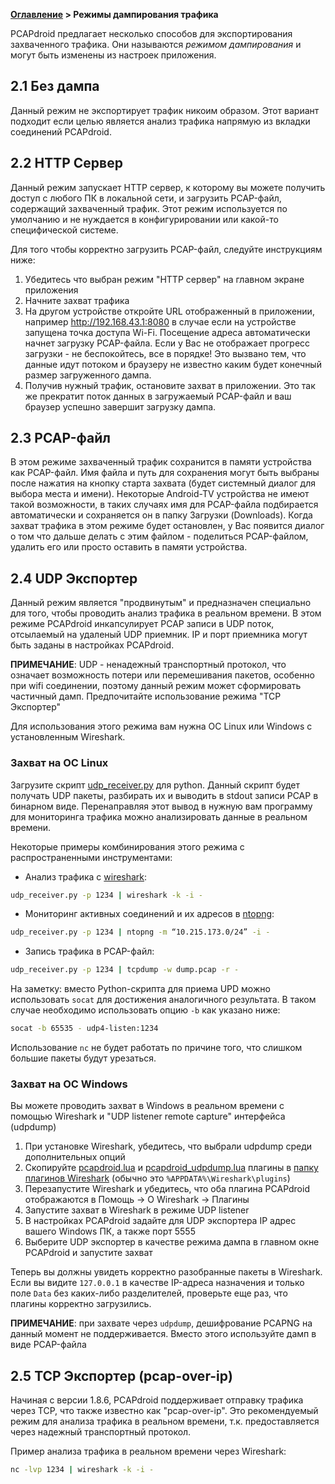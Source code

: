 **[Оглавление](index)	>	Режимы дампирования трафика**

PCAPdroid предлагает несколько способов для экспортирования захваченного трафика. Они называются *режимом дампирования* и могут быть изменены из настроек приложения.

## 2.1 Без дампа

Данный режим не экспортирует трафик никоим образом. Этот вариант подходит если целью является анализ трафика напрямую из вкладки соединений PCAPdroid.

## 2.2 HTTP Сервер

Данный режим запускает HTTP сервер, к которому вы можете получить доступ с любого ПК в локальной сети, и загрузить PCAP-файл, содержащий захваченный трафик. Этот режим используется по умолчанию и не нуждается в конфигурировании или какой-то специфической системе.

Для того чтобы корректно загрузить PCAP-файл, следуйте инструкциям ниже:

1. Убедитесь что выбран режим "HTTP сервер" на главном экране приложения
2. Начните захват трафика
3. На другом устройстве откройте URL отображенный в приложении, например http://192.168.43.1:8080 в случае если на устройстве запущена точка доступа Wi-Fi. Посещение адреса автоматически начнет загрузку PCAP-файла. Если у Вас не отображает прогресс загрузки - не беспокойтесь, все в порядке! Это вызвано тем, что данные идут потоком и браузеру не известно каким будет конечный размер загруженного дампа.
4. Получив нужный трафик, остановите захват в приложении. Это так же прекратит поток данных в загружаемый PCAP-файл и ваш браузер успешно завершит загрузку дампа.

## 2.3 PCAP-файл

В этом режиме захваченный трафик сохранится в памяти устройства как PCAP-файл. Имя файла и путь для сохранения могут быть выбраны после нажатия на кнопку старта захвата (будет системный диалог для выбора места и имени). Некоторые Android-TV устройства не имеют такой возможности, в таких случаях имя для PCAP-файла подбирается автоматически и сохраняется он в папку Загрузки (Downloads).
Когда захват трафика в этом режиме будет остановлен, у Вас появится диалог о том что дальше делать с этим файлом - поделиться PCAP-файлом, удалить его или просто оставить в памяти устройства.

## 2.4 UDP Экспортер

Данный режим является "продвинутым" и предназначен специально для того, чтобы проводить анализ трафика в реальном времени. В этом режиме PCAPdroid инкапсулирует PCAP записи в UDP поток, отсылаемый на удаленый UDP приемник. IP и порт приемника могут быть заданы в настройках PCAPdroid.

**ПРИМЕЧАНИЕ**: UDP - ненадежный транспортный протокол, что означает возможность потери или перемешивания пакетов, особенно при wifi соединении, поэтому данный режим может сформировать частичный дамп. Предпочитайте использование режима "TCP Экспортер"

Для использования этого режима вам нужна ОС Linux или Windows с установленным Wireshark.

### Захват на ОС Linux

Загрузите скрипт [udp_receiver.py](https://github.com/emanuele-f/PCAPdroid/blob/master/tools/udp_receiver.py) для python. Данный скрипт будет получать UDP пакеты, разбирать их и выводить в stdout записи PCAP в бинарном виде. Перенаправляя этот вывод в нужную вам программу для мониторинга трафика можно анализировать данные в реальном времени.

Некоторые примеры комбинирования этого режима с распространенными инструментами:

- Анализ трафика с [wireshark](https://www.wireshark.org/):

```bash
udp_receiver.py -p 1234 | wireshark -k -i -
```

- Мониторинг активных соединений и их адресов в [ntopng](https://github.com/ntop/ntopng):

```bash
udp_receiver.py -p 1234 | ntopng -m “10.215.173.0/24” -i -
```

- Запись трафика в PCAP-файл:

```bash
udp_receiver.py -p 1234 | tcpdump -w dump.pcap -r -
```

На заметку: вместо Python-скрипта для приема UPD можно использовать `socat` для достижения аналогичного результата. В таком случае необходимо использовать опцию `-b` как указано ниже:

```bash
socat -b 65535 - udp4-listen:1234
```

Использование `nc` не будет работать по причине того, что слишком большие пакеты будут урезаться.


### Захват на ОС Windows

Вы можете проводить захват в Windows в реальном времени с помощью Wireshark и "UDP listener remote capture" интерфейса (udpdump)

1. При установке Wireshark, убедитесь, что выбрали udpdump среди дополнительных опций
2. Скопируйте [pcapdroid.lua](https://github.com/emanuele-f/PCAPdroid/blob/master/tools/pcapdroid.lua) и [pcapdroid_udpdump.lua](https://github.com/emanuele-f/PCAPdroid/blob/master/tools/pcapdroid_udpdump.lua) плагины в [папку плагинов Wireshark](https://www.wireshark.org/docs/wsug_html_chunked/ChPluginFolders.html) (обычно это `%APPDATA%\Wireshark\plugins`)
3. Перезапустите Wireshark и убедитесь, что оба плагина PCAPdroid отображаются в Помощь -> О Wireshark -> Плагины
4. Запустите захват в Wireshark в режиме UDP listener
5. В настройках PCAPdroid задайте для UDP экспортера IP адрес вашего Windows ПК, а также порт 5555
6. Выберите UDP экспортер в качестве режима дампа в главном окне PCAPdroid и запустите захват

Теперь вы должны увидеть корректно разобранные пакеты в Wireshark. Если вы видите `127.0.0.1` в качестве IP-адреса назначения и только поле `Data` без каких-либо разделителей, проверьте еще раз, что плагины корректно загрузились.

**ПРИМЕЧАНИЕ**: при захвате через `udpdump`, дешифрование PCAPNG на данный момент не поддерживается. Вместо этого используйте дамп в виде PCAP-файла

## 2.5 TCP Экспортер (pcap-over-ip)

Начиная с версии 1.8.6, PCAPdroid поддерживает отправку трафика через TCP, что также известно как "pcap-over-ip". Это рекомендуемый режим для анализа трафика в реальном времени, т.к. предоставляется через надежный транспортный протокол.

Пример анализа трафика в реальном времени через Wireshark:

```bash
nc -lvp 1234 | wireshark -k -i -
```
